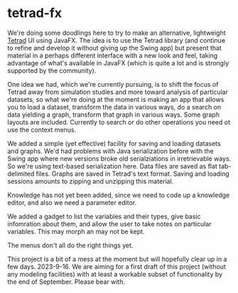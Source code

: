 # tetrad-fx

We're doing some doodlings here to try to make an alternative, 
lightweight [Tetrad](https://github.com/cmu-phil/tetrad) UI using JavaFX. The idea is to use the 
Tetrad library (and continue to refine and develop it without 
giving up the Swing app) but present that material in a perhaps 
different interface with a new look and feel, taking advantage 
of what's available in JavaFX (which is quite a lot and is 
strongly supported by the community).

One idea we had, which we're currently pursuing, is to shift the focus of Tetrad away from simulation studies and more toward analysis of particular datasets, so what we're doing at the moment is making an app that allows you to load a dataset, transform the data in various ways, do a search on data yielding a graph, transform that graph in various ways. Some graph layouts are included. Currently to search or do other operations you need ot use the context menus.

We added a simple (yet effective) facility for saving and loading 
datasets and graphs. We'd had problems with Java serialization before
with the Swing app where new versions broke old serialziations in
irretrievable ways. So we're using text-based serialization here.
Data files are saved as flat tab-delimited files. Graphs are saved
in Tetrad's text format. Saving and loading sessions amounts to
zipping and unzipping this material.

Knowledge has not yet been added, since we need to code up a 
knowledge editor, and also we need a parameter editor.

We added a gadget to list the variables and their types, give 
basic infomration about them, and allow the user to take notes 
on particular variables. This may morph an may not be kept.

The menus don't all do the right things yet.

This project is a bit of a mess at the moment but will hopefully 
clear up in a few days. 2023-9-16. We are aiming for a first 
draft of this project (without any modeling facilities) with 
at least a workable subset of functionality by the end of 
September. Please bear with.
